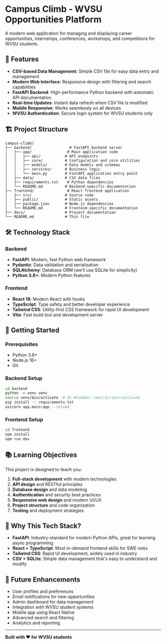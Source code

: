 # Campus Climb - WVSU Opportunities Platform

A modern web application for managing and displaying career opportunities, internships, conferences, workshops, and competitions for WVSU students.

## 🚀 Features

- **CSV-based Data Management**: Simple CSV file for easy data entry and management
- **Modern Web Interface**: Responsive design with filtering and search capabilities
- **FastAPI Backend**: High-performance Python backend with automatic API documentation
- **Real-time Updates**: Instant data refresh when CSV file is modified
- **Mobile Responsive**: Works seamlessly on all devices
- **WVSU Authentication**: Secure login system for WVSU students only

## 🏗️ Project Structure

```
campus-climb/
├── backend/                 # FastAPI backend server
│   ├── app/                # Main application code
│   │   ├── api/           # API endpoints
│   │   ├── core/          # Configuration and core utilities
│   │   ├── models/        # Data models and schemas
│   │   ├── services/      # Business logic
│   │   └── main.py        # FastAPI application entry point
│   ├── data/              # CSV data files
│   ├── requirements.txt    # Python dependencies
│   └── README.md          # Backend-specific documentation
├── frontend/               # React frontend application
│   ├── src/               # Source code
│   ├── public/            # Static assets
│   ├── package.json       # Node.js dependencies
│   └── README.md          # Frontend-specific documentation
├── docs/                  # Project documentation
└── README.md              # This file
```

## 🛠️ Technology Stack

### Backend
- **FastAPI**: Modern, fast Python web framework
- **Pydantic**: Data validation and serialization
- **SQLAlchemy**: Database ORM (we'll use SQLite for simplicity)
- **Python 3.8+**: Modern Python features

### Frontend
- **React 18**: Modern React with hooks
- **TypeScript**: Type safety and better developer experience
- **Tailwind CSS**: Utility-first CSS framework for rapid UI development
- **Vite**: Fast build tool and development server

## 🚀 Getting Started

### Prerequisites
- Python 3.8+
- Node.js 16+
- Git

### Backend Setup
```bash
cd backend
python -m venv venv
source venv/bin/activate  # On Windows: venv\Scripts\activate
pip install -r requirements.txt
uvicorn app.main:app --reload
```

### Frontend Setup
```bash
cd frontend
npm install
npm run dev
```

## 📚 Learning Objectives

This project is designed to teach you:
1. **Full-stack development** with modern technologies
2. **API design** and RESTful principles
3. **Database design** and data modeling
4. **Authentication** and security best practices
5. **Responsive web design** and modern UI/UX
6. **Project structure** and code organization
7. **Testing** and deployment strategies

## 🎯 Why This Tech Stack?

- **FastAPI**: Industry-standard for modern Python APIs, great for learning async programming
- **React + TypeScript**: Most in-demand frontend skills for SWE roles
- **Tailwind CSS**: Rapid UI development, widely used in industry
- **CSV + SQLite**: Simple data management that's easy to understand and modify

## 🔮 Future Enhancements

- User profiles and preferences
- Email notifications for new opportunities
- Admin dashboard for data management
- Integration with WVSU student systems
- Mobile app using React Native
- Advanced search and filtering
- Analytics and reporting

---

**Built with ❤️ for WVSU students**
